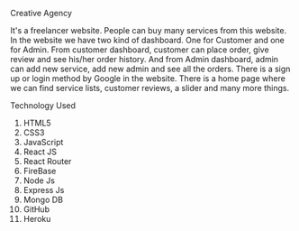 Creative Agency

It's a freelancer website. People can buy many services from this website. In the website we have two kind of dashboard. One for Customer and one for Admin. From customer dashboard, customer can place order, give review and see his/her order history. And from Admin dashboard, admin can add new service, add new admin and see all the orders. There is a sign up or login method by Google in the website. There is a home page where we can find service lists, customer reviews, a slider and many more things.


Technology Used
1.	HTML5
2.	CSS3
3.	JavaScript
4.	React JS
5.	React Router
6.	FireBase
7.	Node Js
8.	Express Js
9.	Mongo DB
10.	GitHub
11.	Heroku

